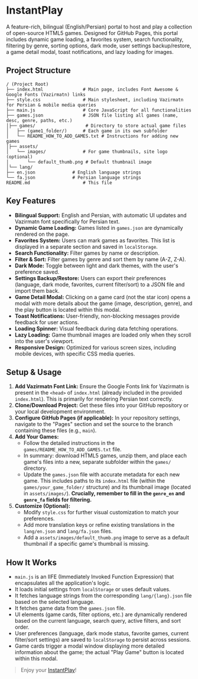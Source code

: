 # InstantPlay

A feature-rich, bilingual (English/Persian) portal to host and play a collection of open-source HTML5 games. Designed for GitHub Pages, this portal includes dynamic game loading, a favorites system, search functionality, filtering by genre, sorting options, dark mode, user settings backup/restore, a game detail modal, toast notifications, and lazy loading for images.

## Project Structure
```
/ (Project Root)
├── index.html               # Main page, includes Font Awesome & Google Fonts (Vazirmatn) links
├── style.css                # Main stylesheet, including Vazirmatn for Persian & mobile media queries
├── main.js                  # Core JavaScript for all functionalities
├── games.json               # JSON file listing all games (name, desc, genre, paths, etc.)
│├── games/                   # Directory to store actual game files
│   ├── (game1_folder/)      # Each game in its own subfolder
│   └── README_HOW_TO_ADD_GAMES.txt # Instructions for adding new games
│├── assets/
│   └── images/              # For game thumbnails, site logo (optional)
│       └── default_thumb.png # Default thumbnail image
│└── lang/
├── en.json              # English language strings
└── fa.json              # Persian language strings
README.md                    # This file
```

## Key Features

* **Bilingual Support:** English and Persian, with automatic UI updates and Vazirmatn font specifically for Persian text.
* **Dynamic Game Loading:** Games listed in `games.json` are dynamically rendered on the page.
* **Favorites System:** Users can mark games as favorites. This list is displayed in a separate section and saved in `localStorage`.
* **Search Functionality:** Filter games by name or description.
* **Filter & Sort:** Filter games by genre and sort them by name (A-Z, Z-A).
* **Dark Mode:** Toggle between light and dark themes, with the user's preference saved.
* **Settings Backup/Restore:** Users can export their preferences (language, dark mode, favorites, current filter/sort) to a JSON file and import them back.
* **Game Detail Modal:** Clicking on a game card (not the star icon) opens a modal with more details about the game (image, description, genre), and the play button is located within this modal.
* **Toast Notifications:** User-friendly, non-blocking messages provide feedback for user actions.
* **Loading Spinner:** Visual feedback during data fetching operations.
* **Lazy Loading:** Game thumbnail images are loaded only when they scroll into the user's viewport.
* **Responsive Design:** Optimized for various screen sizes, including mobile devices, with specific CSS media queries.

## Setup & Usage

1.  **Add Vazirmatn Font Link:** Ensure the Google Fonts link for Vazirmatn is present in the `<head>` of `index.html` (already included in the provided `index.html`). This is primarily for rendering Persian text correctly.
2.  **Clone/Download Project:** Get these files into your GitHub repository or your local development environment.
3.  **Configure GitHub Pages (if applicable):** In your repository settings, navigate to the "Pages" section and set the source to the branch containing these files (e.g., `main`).
4.  **Add Your Games:**
    * Follow the detailed instructions in the `games/README_HOW_TO_ADD_GAMES.txt` file.
    * In summary: download HTML5 games, unzip them, and place each game's files into a new, separate subfolder within the `games/` directory.
    * Update the `games.json` file with accurate metadata for each new game. This includes paths to its `index.html` file (within the `games/your_game_folder/` structure) and its thumbnail image (located in `assets/images/`). **Crucially, remember to fill in the `genre_en` and `genre_fa` fields for filtering.**
5.  **Customize (Optional):**
    * Modify `style.css` for further visual customization to match your preferences.
    * Add more translation keys or refine existing translations in the `lang/en.json` and `lang/fa.json` files.
    * Add a `assets/images/default_thumb.png` image to serve as a default thumbnail if a specific game's thumbnail is missing.

## How It Works

* `main.js` is an IIFE (Immediately Invoked Function Expression) that encapsulates all the application's logic.
* It loads initial settings from `localStorage` or uses default values.
* It fetches language strings from the corresponding `lang/{lang}.json` file based on the selected language.
* It fetches game data from the `games.json` file.
* UI elements (game cards, filter options, etc.) are dynamically rendered based on the current language, search query, active filters, and sort order.
* User preferences (language, dark mode status, favorite games, current filter/sort settings) are saved to `localStorage` to persist across sessions.
* Game cards trigger a modal window displaying more detailed information about the game; the actual "Play Game" button is located within this modal.

> Enjoy your [InstantPlay](https://geekneuron.github.io/InstantPlay)!
